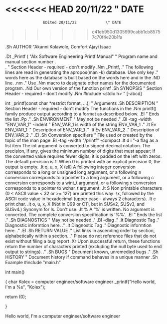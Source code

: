 <<<<<<< HEAD
                     20/11/22             \" DATE
=======
                     EDited 20/11/22             \" DATE
>>>>>>> c41eb950d1305999cabb1cb85757c70f4e20b1fa

.Sh AUTHOR 		\"Akanni Kolawole, Comfort Ajayi Isaac

.Dt _Printf ( "Alx Software Engineering Printf Manual"  \" Program name and manual section number
.   
.             \" Section Header - required - don't modify
.Nm _Printf,
.\" The following lines are read in generating the apropos(man -k) database. Use only key
.\" words here as the database is built based on the words here and in the .ND line.
.nm 
.\" Use .Nm macro to designate other names for the documented program.
.Nd Our own version of the function printf
.Sh SYNOPSIS             \" Section Header - required - don't modify
.Nm #include <stdio.h>    \" [-abcd]

int _printf(const char *restrict format, ...);                \" Arguments
.Sh DESCRIPTION          \" Section Header - required - don't modify
The functions in the 
.Nm printf()
 family produce output according to a format as described below.
.El                      \" Ends the list
.Pp
.\" .Sh ENVIRONMENT      \" May not be needed
.\" .Bl -tag -width "ENV_VAR_1" -indent \" ENV_VAR_1 is width of the string ENV_VAR_1
.\" .It Ev ENV_VAR_1
.\" Description of ENV_VAR_1
.\" .It Ev ENV_VAR_2
.\" Description of ENV_VAR_2
.\" .El
.Sh Conversion specifiers                \" File used or created by the topic of the man page
.Bl -tag -width "/printf" -compact
.It d i \"-a flag as a list item
The int argument is converted to signed decimal notation. The precision, if any, gives the 
minimum number of digits that must appear; if the converted value requires fewer digits, 
it is padded on the left with zeros.  The default precision is 1.  When 0 is printed with 
an explicit precision 0, the output is empty.
.It o, u, x, X
(ell) A following integer conversion corresponds to a long or unsigned long argument, 
or a following n conversion corresponds to a pointer to a long argument, or a following 
c conversion corresponds to a wint_t argument, or a following s conversion corresponds 
to a pointer to wchar_t argument.
.It S
Non printable characters (0 < ASCII value < 32 or >= 127) are printed this way: \x, 
followed by the ASCII code value in hexadecimal (upper case - always 2 characters).
.It c
print char.
.It o, u, x, X
(Not in C99 or C11, but in SUSv2, SUSv3, and SUSv4.) Synonym for ls.  Don't use.
.It  %
A '%' is written.  No argument is converted.  The complete conversion specification is '%%'.
.El                      \" Ends the list
.\" .Sh DIAGNOSTICS       \" May not be needed
.\" .Bl -diag
.\" .It Diagnostic Tag
.\" Diagnostic informtion here.
.\" .It Diagnostic Tag
.\" Diagnostic informtion here.
.\" .El
.Sh RETURN VALUE
.\" List links in ascending order by section, alphabetically within a section.
.\" Please do not reference files that do not exist without filing a bug report
.Xr Upon successful return, these functions return the number of characters printed 
(excluding the null byte used to end output to strings).
.\" .Sh BUGS              \" Document known, unremedied bugs
.\" .Sh HISTORY           \" Document history if command behaves in a unique manner
.Sh Example
#include "main.h"

int main()

{
 char Kolex = computer engineer/software engineer
_printf("Hello world, I'm a %s", "Kolex");

return (0);

}

Hello world, I'm a computer engineer/software engineer
